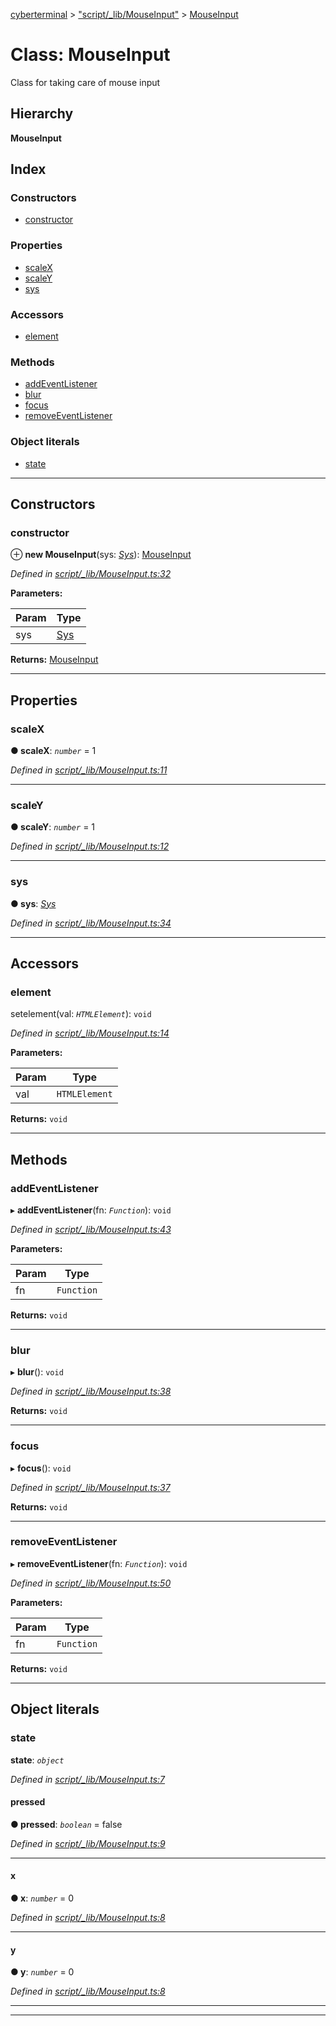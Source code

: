 [cyberterminal](../README.md) > ["script/_lib/MouseInput"](../modules/_script__lib_mouseinput_.md) > [MouseInput](../classes/_script__lib_mouseinput_.mouseinput.md)

# Class: MouseInput

Class for taking care of mouse input

## Hierarchy

**MouseInput**

## Index

### Constructors

* [constructor](_script__lib_mouseinput_.mouseinput.md#constructor)

### Properties

* [scaleX](_script__lib_mouseinput_.mouseinput.md#scalex)
* [scaleY](_script__lib_mouseinput_.mouseinput.md#scaley)
* [sys](_script__lib_mouseinput_.mouseinput.md#sys)

### Accessors

* [element](_script__lib_mouseinput_.mouseinput.md#element)

### Methods

* [addEventListener](_script__lib_mouseinput_.mouseinput.md#addeventlistener)
* [blur](_script__lib_mouseinput_.mouseinput.md#blur)
* [focus](_script__lib_mouseinput_.mouseinput.md#focus)
* [removeEventListener](_script__lib_mouseinput_.mouseinput.md#removeeventlistener)

### Object literals

* [state](_script__lib_mouseinput_.mouseinput.md#state)

---

## Constructors

<a id="constructor"></a>

###  constructor

⊕ **new MouseInput**(sys: *[Sys](../interfaces/_script__lib_sys_.sys.md)*): [MouseInput](_script__lib_mouseinput_.mouseinput.md)

*Defined in [script/_lib/MouseInput.ts:32](https://github.com/FantasyInternet/cyberterminal/blob/HEAD/src/script/_lib/MouseInput.ts#L32)*

**Parameters:**

| Param | Type |
| ------ | ------ |
| sys | [Sys](../interfaces/_script__lib_sys_.sys.md) |

**Returns:** [MouseInput](_script__lib_mouseinput_.mouseinput.md)

___

## Properties

<a id="scalex"></a>

###  scaleX

**● scaleX**: *`number`* = 1

*Defined in [script/_lib/MouseInput.ts:11](https://github.com/FantasyInternet/cyberterminal/blob/HEAD/src/script/_lib/MouseInput.ts#L11)*

___
<a id="scaley"></a>

###  scaleY

**● scaleY**: *`number`* = 1

*Defined in [script/_lib/MouseInput.ts:12](https://github.com/FantasyInternet/cyberterminal/blob/HEAD/src/script/_lib/MouseInput.ts#L12)*

___
<a id="sys"></a>

###  sys

**● sys**: *[Sys](../interfaces/_script__lib_sys_.sys.md)*

*Defined in [script/_lib/MouseInput.ts:34](https://github.com/FantasyInternet/cyberterminal/blob/HEAD/src/script/_lib/MouseInput.ts#L34)*

___

## Accessors

<a id="element"></a>

###  element

setelement(val: *`HTMLElement`*): `void`

*Defined in [script/_lib/MouseInput.ts:14](https://github.com/FantasyInternet/cyberterminal/blob/HEAD/src/script/_lib/MouseInput.ts#L14)*

**Parameters:**

| Param | Type |
| ------ | ------ |
| val | `HTMLElement` |

**Returns:** `void`

___

## Methods

<a id="addeventlistener"></a>

###  addEventListener

▸ **addEventListener**(fn: *`Function`*): `void`

*Defined in [script/_lib/MouseInput.ts:43](https://github.com/FantasyInternet/cyberterminal/blob/HEAD/src/script/_lib/MouseInput.ts#L43)*

**Parameters:**

| Param | Type |
| ------ | ------ |
| fn | `Function` |

**Returns:** `void`

___
<a id="blur"></a>

###  blur

▸ **blur**(): `void`

*Defined in [script/_lib/MouseInput.ts:38](https://github.com/FantasyInternet/cyberterminal/blob/HEAD/src/script/_lib/MouseInput.ts#L38)*

**Returns:** `void`

___
<a id="focus"></a>

###  focus

▸ **focus**(): `void`

*Defined in [script/_lib/MouseInput.ts:37](https://github.com/FantasyInternet/cyberterminal/blob/HEAD/src/script/_lib/MouseInput.ts#L37)*

**Returns:** `void`

___
<a id="removeeventlistener"></a>

###  removeEventListener

▸ **removeEventListener**(fn: *`Function`*): `void`

*Defined in [script/_lib/MouseInput.ts:50](https://github.com/FantasyInternet/cyberterminal/blob/HEAD/src/script/_lib/MouseInput.ts#L50)*

**Parameters:**

| Param | Type |
| ------ | ------ |
| fn | `Function` |

**Returns:** `void`

___

## Object literals

<a id="state"></a>

###  state

**state**: *`object`*

*Defined in [script/_lib/MouseInput.ts:7](https://github.com/FantasyInternet/cyberterminal/blob/HEAD/src/script/_lib/MouseInput.ts#L7)*

<a id="state.pressed"></a>

####  pressed

**● pressed**: *`boolean`* = false

*Defined in [script/_lib/MouseInput.ts:9](https://github.com/FantasyInternet/cyberterminal/blob/HEAD/src/script/_lib/MouseInput.ts#L9)*

___
<a id="state.x"></a>

####  x

**● x**: *`number`* = 0

*Defined in [script/_lib/MouseInput.ts:8](https://github.com/FantasyInternet/cyberterminal/blob/HEAD/src/script/_lib/MouseInput.ts#L8)*

___
<a id="state.y"></a>

####  y

**● y**: *`number`* = 0

*Defined in [script/_lib/MouseInput.ts:8](https://github.com/FantasyInternet/cyberterminal/blob/HEAD/src/script/_lib/MouseInput.ts#L8)*

___

___

